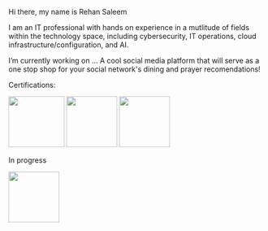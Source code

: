 Hi there, my name is Rehan Saleem

I am an IT professional with hands on experience in a mutlitude of fields within the technology space, including cybersecurity, IT operations, cloud infrastructure/configuration, and AI. 


 I’m currently working on ...
A cool social media platform that will serve as a one stop shop for your social network's dining and prayer recomendations! 


Certifications:

<img src="https://www.lindenwood.edu/files/resources/xpace-comptia-security-training-02.png.pagespeed.ic.1Dci48D-U6.png" width="110" height="100">  <img src="https://miro.medium.com/v2/resize:fit:600/1*E6tqmlvuylHL8SMlOYUqhQ.png" width="100" height="100"> <img src="https://media.licdn.com/dms/image/v2/C4E12AQH-e2WPGP0YXQ/article-cover_image-shrink_600_2000/article-cover_image-shrink_600_2000/0/1649839178239?e=2147483647&v=beta&t=JkwLGpRDZMxeC9u-zmVrNsOAoQBThZcmn5K8LTHD0Gw" width="100" height="100"> 




In progress


<img src="https://training.linuxfoundation.org/wp-content/uploads/2018/06/logo_cka_whitetext.png" width="100" height="100">






